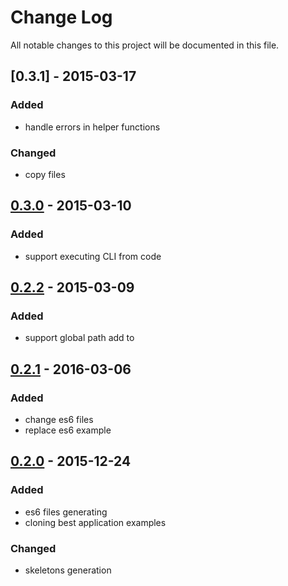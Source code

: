 # Change Log
All notable changes to this project will be documented in this file.

## [0.3.1] - 2015-03-17
### Added
- handle errors in helper functions

### Changed
- copy files

## [0.3.0] - 2015-03-10
### Added
- support executing CLI from code

## [0.2.2] - 2015-03-09
### Added
- support global path add to

## [0.2.1] - 2016-03-06
### Added
- change es6 files 
- replace es6 example

## [0.2.0] - 2015-12-24
### Added
- es6 files generating
- cloning best application examples

### Changed
- skeletons generation

[0.2.0]: https://github.com/denar90/marionette-cli/compare/v0.1.0...v0.2.0
[0.2.1]: https://github.com/denar90/marionette-cli/compare/v0.2.0...v0.2.1
[0.2.2]: https://github.com/denar90/marionette-cli/compare/v0.2.1...v0.2.2
[0.3.0]: https://github.com/denar90/marionette-cli/compare/v0.2.2...v0.3.0
[0.3.0]: https://github.com/denar90/marionette-cli/compare/v0.3.0...v0.3.1
